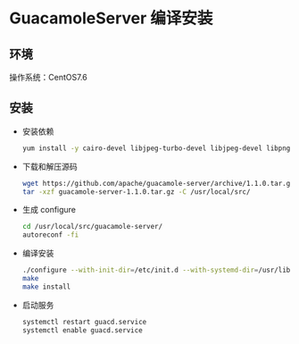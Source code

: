 # GuacamoleServer 编译安装

## 环境

操作系统：CentOS7.6

## 安装

- 安装依赖

  ```bash
  yum install -y cairo-devel libjpeg-turbo-devel libjpeg-devel libpng-devel libtool uuid-devel ffmpeg-devel freerdp-devel pango-devel libssh2-devel libtelnet-devel libvncserver-devel libwebsockets-devel pulseaudio-libs-devel openssl-devel libvorbis-devel libwebp-devel
  ```

- 下载和解压源码

  ```bash
  wget https://github.com/apache/guacamole-server/archive/1.1.0.tar.gz
  tar -xzf guacamole-server-1.1.0.tar.gz -C /usr/local/src/
  ```

- 生成 configure

  ```bash
  cd /usr/local/src/guacamole-server/
  autoreconf -fi
  ```

- 编译安装

  ```bash
  ./configure --with-init-dir=/etc/init.d --with-systemd-dir=/usr/lib/systemd/system
  make
  make install
  ```

- 启动服务

  ```bash
  systemctl restart guacd.service
  systemctl enable guacd.service
  ```
